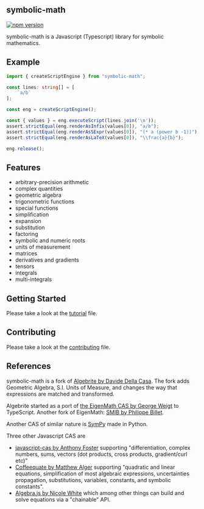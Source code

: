 ## symbolic-math

[![npm version](https://badge.fury.io/js/symbolic-math.svg)](https://badge.fury.io/js/symbolic-math)

symbolic-math is a Javascript (Typescript) library for symbolic mathematics.

## Example

```typescript
import { createScriptEngine } from "symbolic-math";

const lines: string[] = [
    `a/b`
];

const eng = createScriptEngine();

const { values } = eng.executeScript(lines.join('\n'));
assert.strictEqual(eng.renderAsInfix(values[0]), "a/b");
assert.strictEqual(eng.renderAsSExpr(values[0]), "(* a (power b -1))");
assert.strictEqual(eng.renderAsLaTeX(values[0]), "\\frac{a}{b}");

eng.release();
```

## Features

* arbitrary-precision arithmetic
* complex quantities
* geometric algebra
* trigonometric functions
* special functions
* simplification
* expansion
* substitution
* factoring
* symbolic and numeric roots
* units of measurement
* matrices
* derivatives and gradients
* tensors
* integrals
* multi-integrals

## Getting Started

Please take a look at the [tutorial](https://github.com/geometryzen/symbolic-math/blob/master/TUTORIAL.md) file.

## Contributing

Please take a look at the [contributing](https://github.com/geometryzen/symbolic-math/blob/master/CONTRIBUTING.md) file.

## References

symbolic-math is a fork of [Algebrite by Davide Della Casa](https://github.com/davidedc/Algebrite).
The fork adds Geometric Algebra, S.I. Units of Measure, and changes the way that expressions are matched and transformed.  

Algebrite started as a port of [the EigenMath CAS by George Weigt](http://eigenmath.sourceforge.net/Eigenmath.pdf) to TypeScript.
Another fork of EigenMath: [SMIB by Philippe Billet](http://smib.sourceforge.net/).

Another CAS of similar nature is [SymPy](http://www.sympy.org/en/index.html) made in Python.

Three other Javascript CAS are

* [javascript-cas by Anthony Foster](https://github.com/aantthony/javascript-cas) supporting "differentiation, complex numbers, sums, vectors (dot products, cross products, gradient/curl etc)"
* [Coffeequate by Matthew Alger](http://coffeequate.readthedocs.org/) supporting "quadratic and linear equations, simplification of most algebraic expressions, uncertainties propagation, substitutions, variables, constants, and symbolic constants".
* [Algebra.js by Nicole White](http://algebra.js.org) which among other things can build and solve equations via a "chainable" API.
